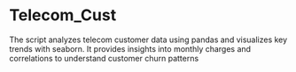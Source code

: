# Telecom_Cust
The script analyzes telecom customer data using pandas and visualizes key trends with seaborn. It provides insights into monthly charges and correlations to understand customer churn patterns
